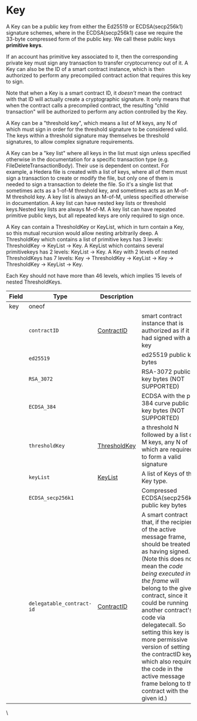 # Key

A Key can be a public key from either the Ed25519 or ECDSA(secp256k1) signature schemes, where in the ECDSA(secp256k1) case we require the 33-byte compressed form of the public key. We call these public keys **primitive keys**.

If an account has primitive key associated to it, then the corresponding private key must sign any transaction to transfer cryptocurrency out of it. A Key can also be the ID of a smart contract instance, which is then authorized to perform any precompiled contract action that requires this key to sign.

Note that when a Key is a smart contract ID, it _doesn't_ mean the contract with that ID will actually create a cryptographic signature. It only means that when the contract calls a precompiled contract, the resulting "child transaction" will be authorized to perform any action controlled by the Key.

A Key can be a "threshold key", which means a list of M keys, any N of which must sign in order for the threshold signature to be considered valid. The keys within a threshold signature may themselves be threshold signatures, to allow complex signature requirements.

A Key can be a "key list" where all keys in the list must sign unless specified otherwise in the documentation for a specific transaction type (e.g. FileDeleteTransactionBody). Their use is dependent on context. For example, a Hedera file is created with a list of keys, where all of them must sign a transaction to create or modify the file, but only one of them is needed to sign a transaction to delete the file. So it's a single list that sometimes acts as a 1-of-M threshold key, and sometimes acts as an M-of-M threshold key. A key list is always an M-of-M, unless specified otherwise in documentation. A key list can have nested key lists or threshold keys.Nested key lists are always M-of-M. A key list can have repeated primitive public keys, but all repeated keys are only required to sign once.

A Key can contain a ThresholdKey or KeyList, which in turn contain a Key, so this mutual recursion would allow nesting arbitrarily deep. A ThresholdKey which contains a list of primitive keys has 3 levels: ThresholdKey -> KeyList -> Key. A KeyList which contains several primitivekeys has 2 levels: KeyList -> Key. A Key with 2 levels of nested ThresholdKeys has 7 levels: Key -> ThresholdKey -> KeyList -> Key -> ThresholdKey -> KeyList -> Key.

Each Key should not have more than 46 levels, which implies 15 levels of nested ThresholdKeys.

| Field | Type                      | Description                       | ​                                                                                                                                                                                                                                                                                                                                                                                                                                                                       |
| ----- | ------------------------- | --------------------------------- | ----------------------------------------------------------------------------------------------------------------------------------------------------------------------------------------------------------------------------------------------------------------------------------------------------------------------------------------------------------------------------------------------------------------------------------------------------------------------- |
| key   | oneof                     | ​                                 | ​                                                                                                                                                                                                                                                                                                                                                                                                                                                                       |
| ​     | `contractID`              | ​[ContractID](contractid.md)​     | smart contract instance that is authorized as if it had signed with a key                                                                                                                                                                                                                                                                                                                                                                                               |
| ​     | `ed25519`                 | ​                                 | ed25519 public key bytes                                                                                                                                                                                                                                                                                                                                                                                                                                                |
| ​     | `RSA_3072`                | ​                                 | RSA-3072 public key bytes (NOT SUPPORTED)                                                                                                                                                                                                                                                                                                                                                                                                                               |
| ​     | `ECDSA_384`               | ​                                 | ECDSA with the p-384 curve public key bytes (NOT SUPPORTED)                                                                                                                                                                                                                                                                                                                                                                                                             |
| ​     | `thresholdKey`            | ​[ThresholdKey](thresholdkey.md)​ | a threshold N followed by a list of M keys, any N of which are required to form a valid signature                                                                                                                                                                                                                                                                                                                                                                       |
| ​     | `keyList`                 | [​KeyList​](keylist.md)           | A list of Keys of the Key type.                                                                                                                                                                                                                                                                                                                                                                                                                                         |
|       | `ECDSA_secp256k1`         |                                   | Compressed ECDSA(secp256k1) public key bytes                                                                                                                                                                                                                                                                                                                                                                                                                            |
|       | `delegatable_contract-id` | [ContractID](contractid.md)       | A smart contract that, if the recipient of the active message frame, should be treated as having signed. (Note this does not mean the _code being executed in the frame_ will belong to the given contract, since it could be running another contract's code via delegatecall. So setting this key is a more permissive version of setting the contractID key, which also requires the code in the active message frame belong to the contract with the given id.) |

\\
